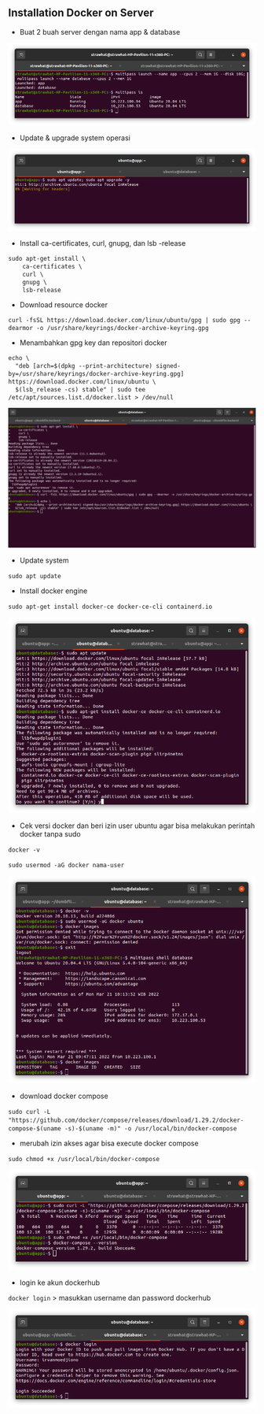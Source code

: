 ## Installation Docker on Server

- Buat 2 buah server dengan nama app & database

<p align="center"><img src="../week-3/assets/Install-Docker/1.png"></p>

- Update & upgrade system operasi 

<p align="center"><img src="../week-3/assets/Install-Docker/2.png"></p>

- Install ca-certificates, curl, gnupg, dan lsb -release

```
sudo apt-get install \
    ca-certificates \
    curl \
    gnupg \
    lsb-release
```

- Download resource docker 

```
curl -fsSL https://download.docker.com/linux/ubuntu/gpg | sudo gpg --dearmor -o /usr/share/keyrings/docker-archive-keyring.gpg
```

- Menambahkan gpg key dan repositori docker

```
echo \
  "deb [arch=$(dpkg --print-architecture) signed-by=/usr/share/keyrings/docker-archive-keyring.gpg] https://download.docker.com/linux/ubuntu \
  $(lsb_release -cs) stable" | sudo tee /etc/apt/sources.list.d/docker.list > /dev/null
```
<p align="center"><img src="../week-3/assets/Install-Docker/3.png"></p>

- Update system

`sudo apt update`

- Install docker engine 

`sudo apt-get install docker-ce docker-ce-cli containerd.io`

<p align="center"><img src="../week-3/assets/Install-Docker/4.png"></p>

- Cek versi docker dan beri izin user ubuntu agar bisa melakukan perintah docker tanpa sudo

`docker -v`

`sudo usermod -aG docker nama-user`

<p align="center"><img src="../week-3/assets/Install-Docker/5.png"></p>

- download docker compose 

`sudo curl -L "https://github.com/docker/compose/releases/download/1.29.2/docker-compose-$(uname -s)-$(uname -m)" -o /usr/local/bin/docker-compose`

- merubah izin akses agar bisa execute docker compose

`sudo chmod +x /usr/local/bin/docker-compose`

<p align="center"><img src="../week-3/assets/Install-Docker/7.png"></p>

- login ke akun dockerhub

`docker login` > masukkan username dan password dockerhub

<p align="center"><img src="../week-3/assets/Install-Docker/6.png"></p>
